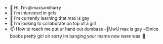 - 👋 Hi, I’m @maxsamiharry
- 👀 I’m interested in girls
- 🌱 I’m currently learning that max is gay
- 💞️ I’m looking to collaborate on top of a girl
- 📫 How to reach me put ur hand out dumbass
-🤢UwU max is gay
-😍nice boobs pretty girl oh sorry im banging your mama now were was i🤗

<!---
maxsamiharry/maxsamiharry is a ✨ special ✨ repository because its `README.md` (this file) appears on your GitHub profile.
You can click the Preview link to take a look at your changes.
--->
